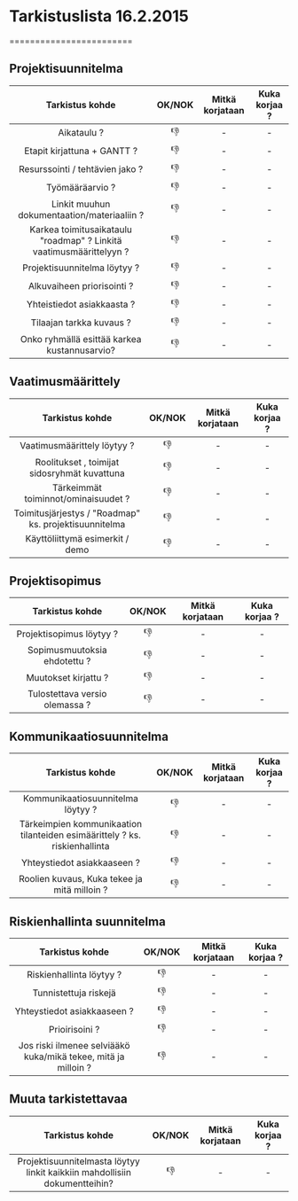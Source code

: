 # Tarkistuslista 16.2.2015
========================


## Projektisuunnitelma

| Tarkistus kohde | OK/NOK | Mitkä korjataan | Kuka korjaa ? |
|:----:|:----:|:----:|:----:| 
| Aikataulu ? | :-1: | - | - |
| Etapit kirjattuna + GANTT ? | :-1: | - | - |
| Resurssointi / tehtävien jako  ? | :-1: | - | - |
| Työmääräarvio ? | :-1: | - | - |
| Linkit muuhun dokumentaation/materiaaliin ? | :-1: | - | - |
| Karkea toimitusaikataulu "roadmap" ? Linkitä vaatimusmäärittelyyn ? | :-1: | - | - |
| Projektisuunnitelma löytyy ? | :-1: | - | - |
| Alkuvaiheen priorisointi  ?| :-1: | - | - |
| Yhteistiedot asiakkaasta ? | :-1: | - | - |
| Tilaajan tarkka kuvaus ? | :-1: | - | - |
| Onko ryhmällä esittää karkea kustannusarvio? | :-1: | - | - |

## Vaatimusmäärittely

| Tarkistus kohde | OK/NOK | Mitkä korjataan | Kuka korjaa ? |
|:----:|:----:|:----:|:----:| 
| Vaatimusmäärittely löytyy ? | :-1: | - | - |
| Roolitukset , toimijat sidosryhmät kuvattuna |  :-1: | - | - | 
| Tärkeimmät toiminnot/ominaisuudet ? | :-1: | - | - |
| Toimitusjärjestys / "Roadmap" ks. projektisuunnitelma | :-1: | - | - |
| Käyttöliittymä esimerkit / demo | :-1: | - | - |

## Projektisopimus 

| Tarkistus kohde | OK/NOK | Mitkä korjataan | Kuka korjaa ? |
|:----:|:----:|:----:|:----:| 
| Projektisopimus löytyy ? | :-1: | - | - |
| Sopimusmuutoksia ehdotettu ? | :-1: | - | - |
| Muutokset kirjattu ? | :-1: | - | - |
| Tulostettava versio olemassa ? | :-1: | - | - |

## Kommunikaatiosuunnitelma

| Tarkistus kohde | OK/NOK | Mitkä korjataan | Kuka korjaa ? |
|:----:|:----:|:----:|:----:| 
| Kommunikaatiosuunnitelma löytyy ? | :-1: | - | - |
| Tärkeimpien kommunikaation tilanteiden esimäärittely ? ks. riskienhallinta| :-1: | - | - |
| Yhteystiedot asiakkaaseen ? | :-1: | - | - |
| Roolien kuvaus, Kuka tekee ja mitä milloin ? | :-1: | - | - |

## Riskienhallinta suunnitelma

| Tarkistus kohde | OK/NOK | Mitkä korjataan | Kuka korjaa ? |
|:----:|:----:|:----:|:----:| 
| Riskienhallinta löytyy ? | :-1: | - | - |
| Tunnistettuja riskejä | :-1: | - | - |
| Yhteystiedot asiakkaaseen ? | :-1: | - | - |
| Prioirisoini ? | :-1: | - | - |
| Jos riski ilmenee selviääkö kuka/mikä tekee, mitä ja milloin ? | :-1: | - | - |

## Muuta tarkistettavaa
 

| Tarkistus kohde | OK/NOK | Mitkä korjataan | Kuka korjaa ? |
|:----:|:----:|:----:|:----:| 
| Projektisuunnitelmasta löytyy linkit kaikkiin mahdollisiin dokumentteihin? | :-1: | - | - |




